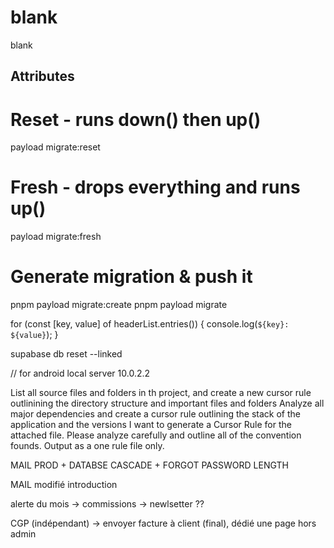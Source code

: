 # blank

blank

## Attributes

# Reset - runs down() then up()

payload migrate:reset

# Fresh - drops everything and runs up()

payload migrate:fresh

# Generate migration & push it

pnpm payload migrate:create
pnpm payload migrate

<!-- Cannot read private member #headersList from an object whose class did not declare it -->

for (const [key, value] of headerList.entries()) {
console.log(`${key}: ${value}`);
}

supabase db reset --linked

// for android local server
10.0.2.2

List all source files and folders in th project, and create a new cursor rule outlinining the directory structure and important files and folders
Analyze all major dependencies and create a cursor rule outlining the stack of the application and the versions
I want to generate a Cursor Rule for the attached file. Please analyze carefully and outline all of the convention founds. Output as a one rule file only.

MAIL PROD + DATABSE CASCADE + FORGOT PASSWORD LENGTH

MAIL modifié introduction

alerte du mois -> commissions -> newlsetter ??



CGP (indépendant) ->  envoyer facture à client (final), dédié une page hors admin

